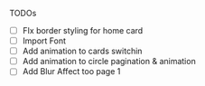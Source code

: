 TODOs

- [ ] FIx border styling for home card
- [ ] Import Font
- [ ] Add animation to cards switchin
- [ ] Add animation to circle pagination & animation
- [ ] Add Blur Affect too page 1
